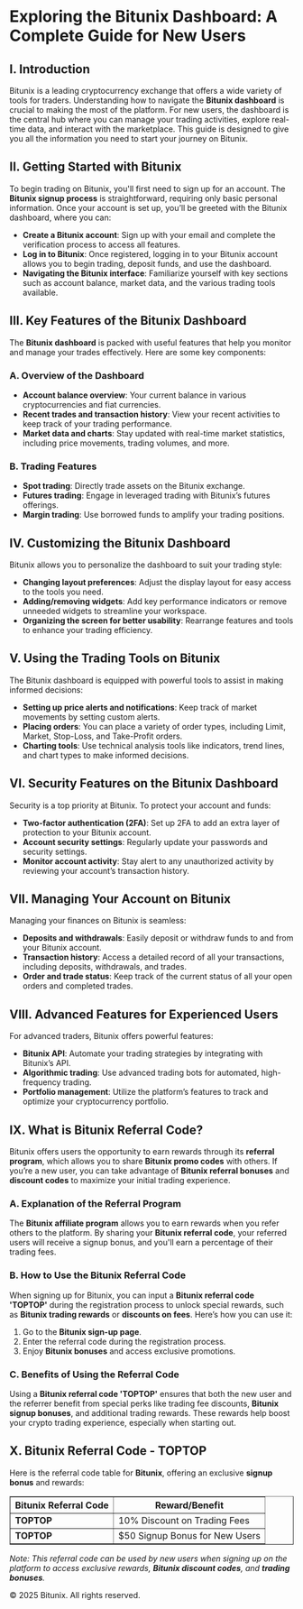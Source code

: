 <h1>Exploring the Bitunix Dashboard: A Complete Guide for New Users</h1>
</header>

<section>
<h2>I. Introduction</h2>
<p>Bitunix is a leading cryptocurrency exchange that offers a wide variety of tools for traders. Understanding how to navigate the <strong>Bitunix dashboard</strong> is crucial to making the most of the platform. For new users, the dashboard is the central hub where you can manage your trading activities, explore real-time data, and interact with the marketplace. This guide is designed to give you all the information you need to start your journey on Bitunix.</p>
</section>

<section>
<h2>II. Getting Started with Bitunix</h2>
<p>To begin trading on Bitunix, you'll first need to sign up for an account. The <strong>Bitunix signup process</strong> is straightforward, requiring only basic personal information. Once your account is set up, you’ll be greeted with the Bitunix dashboard, where you can:</p>
<ul>
            <li><strong>Create a Bitunix account</strong>: Sign up with your email and complete the verification process to access all features.</li>
            <li><strong>Log in to Bitunix</strong>: Once registered, logging in to your Bitunix account allows you to begin trading, deposit funds, and use the dashboard.</li>
            <li><strong>Navigating the Bitunix interface</strong>: Familiarize yourself with key sections such as account balance, market data, and the various trading tools available.</li>
</ul>
</section>

<section>
<h2>III. Key Features of the Bitunix Dashboard</h2>
<p>The <strong>Bitunix dashboard</strong> is packed with useful features that help you monitor and manage your trades effectively. Here are some key components:</p>
<h3>A. Overview of the Dashboard</h3>
<ul>
            <li><strong>Account balance overview</strong>: Your current balance in various cryptocurrencies and fiat currencies.</li>
            <li><strong>Recent trades and transaction history</strong>: View your recent activities to keep track of your trading performance.</li>
            <li><strong>Market data and charts</strong>: Stay updated with real-time market statistics, including price movements, trading volumes, and more.</li>
</ul>

<h3>B. Trading Features</h3>
<ul>
            <li><strong>Spot trading</strong>: Directly trade assets on the Bitunix exchange.</li>
            <li><strong>Futures trading</strong>: Engage in leveraged trading with Bitunix’s futures offerings.</li>
            <li><strong>Margin trading</strong>: Use borrowed funds to amplify your trading positions.</li>
</ul>
</section>

<section>
<h2>IV. Customizing the Bitunix Dashboard</h2>
<p>Bitunix allows you to personalize the dashboard to suit your trading style:</p>
<ul>
            <li><strong>Changing layout preferences</strong>: Adjust the display layout for easy access to the tools you need.</li>
            <li><strong>Adding/removing widgets</strong>: Add key performance indicators or remove unneeded widgets to streamline your workspace.</li>
            <li><strong>Organizing the screen for better usability</strong>: Rearrange features and tools to enhance your trading efficiency.</li>
</ul>
</section>

<section>
<h2>V. Using the Trading Tools on Bitunix</h2>
<p>The Bitunix dashboard is equipped with powerful tools to assist in making informed decisions:</p>
<ul>
            <li><strong>Setting up price alerts and notifications</strong>: Keep track of market movements by setting custom alerts.</li>
            <li><strong>Placing orders</strong>: You can place a variety of order types, including Limit, Market, Stop-Loss, and Take-Profit orders.</li>
            <li><strong>Charting tools</strong>: Use technical analysis tools like indicators, trend lines, and chart types to make informed decisions.</li>
</ul>
</section>

<section>
<h2>VI. Security Features on the Bitunix Dashboard</h2>
<p>Security is a top priority at Bitunix. To protect your account and funds:</p>
<ul>
            <li><strong>Two-factor authentication (2FA)</strong>: Set up 2FA to add an extra layer of protection to your Bitunix account.</li>
            <li><strong>Account security settings</strong>: Regularly update your passwords and security settings.</li>
            <li><strong>Monitor account activity</strong>: Stay alert to any unauthorized activity by reviewing your account’s transaction history.</li>
        </ul>
</section>

<section>
<h2>VII. Managing Your Account on Bitunix</h2>
<p>Managing your finances on Bitunix is seamless:</p>
<ul>
            <li><strong>Deposits and withdrawals</strong>: Easily deposit or withdraw funds to and from your Bitunix account.</li>
            <li><strong>Transaction history</strong>: Access a detailed record of all your transactions, including deposits, withdrawals, and trades.</li>
            <li><strong>Order and trade status</strong>: Keep track of the current status of all your open orders and completed trades.</li>
</ul>
</section>

<section>
<h2>VIII. Advanced Features for Experienced Users</h2>
<p>For advanced traders, Bitunix offers powerful features:</p>
        <ul>
            <li><strong>Bitunix API</strong>: Automate your trading strategies by integrating with Bitunix’s API.</li>
            <li><strong>Algorithmic trading</strong>: Use advanced trading bots for automated, high-frequency trading.</li>
            <li><strong>Portfolio management</strong>: Utilize the platform’s features to track and optimize your cryptocurrency portfolio.</li>
        </ul>
</section>

<section>
<h2>IX. What is Bitunix Referral Code?</h2>
        <p>Bitunix offers users the opportunity to earn rewards through its <strong>referral program</strong>, which allows you to share <strong>Bitunix promo codes</strong> with others. If you’re a new user, you can take advantage of <strong>Bitunix referral bonuses</strong> and <strong>discount codes</strong> to maximize your initial trading experience.</p>
        
<h3>A. Explanation of the Referral Program</h3>
        <p>The <strong>Bitunix affiliate program</strong> allows you to earn rewards when you refer others to the platform. By sharing your <strong>Bitunix referral code</strong>, your referred users will receive a signup bonus, and you'll earn a percentage of their trading fees.</p>
        
<h3>B. How to Use the Bitunix Referral Code</h3>
<p>When signing up for Bitunix, you can input a <strong>Bitunix referral code 'TOPTOP'</strong> during the registration process to unlock special rewards, such as <strong>Bitunix trading rewards</strong> or <strong>discounts on fees</strong>. Here’s how you can use it:</p>
<ol>
            <li>Go to the <strong>Bitunix sign-up page</strong>.</li>
            <li>Enter the referral code during the registration process.</li>
            <li>Enjoy <strong>Bitunix bonuses</strong> and access exclusive promotions.</li>
</ol>

<h3>C. Benefits of Using the Referral Code</h3>
<p>Using a <strong>Bitunix referral code 'TOPTOP'</strong> ensures that both the new user and the referrer benefit from special perks like trading fee discounts, <strong>Bitunix signup bonuses</strong>, and additional trading rewards. These rewards help boost your crypto trading experience, especially when starting out.</p>
</section>

<section>
<h2>X. Bitunix Referral Code - TOPTOP</h2>
<p>Here is the referral code table for <strong>Bitunix</strong>, offering an exclusive <strong>signup bonus</strong> and rewards:</p>
<table border="1">
            <thead>
                <tr>
                    <th>Bitunix Referral Code</th>
                    <th>Reward/Benefit</th>
                </tr>
            </thead>
            <tbody>
                <tr>
                    <td><strong>TOPTOP</strong></td>
                    <td>10% Discount on Trading Fees</td>
                </tr>
                <tr>
                    <td><strong>TOPTOP</strong></td>
                    <td>$50 Signup Bonus for New Users</td>
                </tr>
            </tbody>
</table>
<p><em>Note: This referral code can be used by new users when signing up on the platform to access exclusive rewards, <strong>Bitunix discount codes</strong>, and <strong>trading bonuses</strong>.</em></p>
</section>

<footer>
        <p>&copy; 2025 Bitunix. All rights reserved.</p>
    </footer>
</body>
</html>
